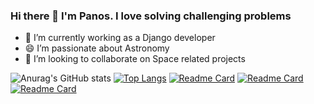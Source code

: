 ### Hi there 👋 I'm Panos. I love solving challenging problems

- 🔭 I’m currently working as a Django developer
- 😄 I’m passionate about Astronomy
- 👯 I’m looking to collaborate on Space related projects


![Anurag's GitHub stats](https://github-readme-stats.vercel.app/api?username=PanosDine&show_icons=true&theme=radical)
[![Top Langs](https://github-readme-stats.vercel.app/api/top-langs/?username=PanosDine&layout=compact)](https://github.com/anuraghazra/github-readme-stats)
[![Readme Card](https://github-readme-stats.vercel.app/api/pin/?username=PanosDine&repo=SunFire)](https://github.com/anuraghazra/github-readme-stats)
[![Readme Card](https://github-readme-stats.vercel.app/api/pin/?username=PanosDine&repo=moulin-rouge)](https://github.com/anuraghazra/github-readme-stats)
[![Readme Card](https://github-readme-stats.vercel.app/api/pin/?username=PanosDine&repo=Badbatch-website)](https://github.com/anuraghazra/github-readme-stats)
<!--
**PanosDine/PanosDine** is a ✨ _special_ ✨ repository because its `README.md` (this file) appears on your GitHub profile.

Here are some ideas to get you started:

- 🔭 I’m currently working on ...
- 🌱 I’m currently learning ...
- 👯 I’m looking to collaborate on ...
- 🤔 I’m looking for help with ...
- 💬 Ask me about ...
- 📫 How to reach me: ...
- 😄 Pronouns: ...
- ⚡ Fun fact: ...
-->
